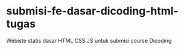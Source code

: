 # submisi-fe-dasar-dicoding-html-tugas
Webiste statis dasar HTML CSS JS untuk submisi course Dicoding 
